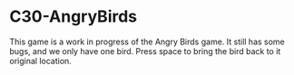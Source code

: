 # C30-AngryBirds
This game is a work in progress of the Angry Birds game. It still has some bugs, and we only have one bird. Press space to bring the bird back to it original location.
